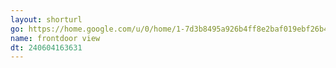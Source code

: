 ```yaml
---
layout: shorturl
go: https://home.google.com/u/0/home/1-7d3b8495a926b4ff8e2baf019ebf26b421797983e756934960f216cf8bae7138/cameras/list/1-0d41b641e406ef9d1919cb8b754eb31446ca1e06dd9ab47e84d201f6feadae66
name: frontdoor view
dt: 240604163631
---
```

